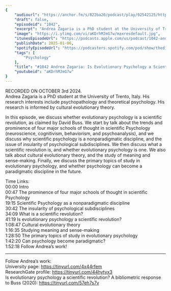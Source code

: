 ```yaml
---
{
	"audiourl": "https://anchor.fm/s/822ba20/podcast/play/92542125/https%3A%2F%2Fd3ctxlq1ktw2nl.cloudfront.net%2Fstaging%2F2024-9-3%2Fe28375e6-8c92-75c4-6915-dc08ef9df8d8.m4a",
	"draft": false,
	"episodeid": "1042",
	"excerpt": "Andrea Zagaria is a PhD student at the University of Trento, Italy. His research interests include psychopathology and theoretical psychology. His research is informed by cultural evolutionary theory.",
	"image": "https://i.ytimg.com/vi/aKDrhMJmG7w/maxresdefault.jpg",
	"itunesEpisodeUrl": "https://podcasts.apple.com/us/podcast/1042-andrea-zagaria-is-evolutionary-psychology-a/id1451347236?i=1000682913325&uo=4",
	"publishDate": 2025-01-06,
	"spotifyEpisodeUrl": "https://podcasters.spotify.com/pod/show/thedissenter/episodes/1042-Andrea-Zagaria-Is-Evolutionary-Psychology-a-Scientific-Revolution-e2p6lnd",
	"tags": [
		"Psychology"
	],
	"title": "#1042 Andrea Zagaria: Is Evolutionary Psychology a Scientific Revolution?",
	"youtubeid": "aKDrhMJmG7w"
}
---
```

RECORDED ON OCTOBER 3rd 2024.  
Andrea Zagaria is a PhD student at the University of Trento, Italy. His research interests include psychopathology and theoretical psychology. His research is informed by cultural evolutionary theory.

In this episode, we discuss whether evolutionary psychology is a scientific revolution, as claimed by David Buss. We start by talk about the trends and prominence of four major schools of thought in scientific Psychology (neuroscience, cognitivism, behaviorism, and psychoanalysis), and we discuss why scientific psychology is a nonparadigmatic discipline, and the issue of insularity of psychological subdisciplines. We then discuss what a scientific revolution is, and whether evolutionary psychology is one. We also talk about cultural evolutionary theory, and the study of meaning and sense-making. Finally, we discuss the primary topics of study in evolutionary psychology, and whether psychology can become a paradigmatic discipline in the future.

Time Links:  
<time>00:00</time> Intro  
<time>00:47</time> The prominence of four major schools of thought in scientific Psychology  
<time>19:15</time> Scientific Psychology as a nonparadigmatic discipline  
<time>30:42</time> The insularity of psychological subdisciplines  
<time>34:09</time> What is a scientific revolution?  
<time>41:19</time> Is evolutionary psychology a scientific revolution?  
<time>1:08:47</time> Cultural evolutionary theory  
<time>1:16:35</time> Studying meaning and sense-making  
<time>1:28:50</time> The primary topics of study in evolutionary psychology  
<time>1:42:20</time> Can psychology become paradigmatic?  
<time>1:52:18</time> Follow Andrea’s work!

---

Follow Andrea’s work:  
University page: https://tinyurl.com/4x44rfem  
ResearchGate profile: https://tinyurl.com/44hytyx3  
Is evolutionary psychology a scientific revolution? A bibliometric response to Buss (2020): https://tinyurl.com/57eh7s7v
